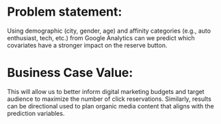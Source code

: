 # Problem statement:
Using demographic (city, gender, age) and affinity categories (e.g., auto enthusiast, tech, etc.) from Google Analytics can we predict which covariates have a stronger impact on the reserve button.

# Business Case Value: 
This will allow us to better inform digital marketing budgets and target audience to maximize the number of click reservations. Similarly, results can be directional used to plan organic media content that aligns with the prediction variables.
